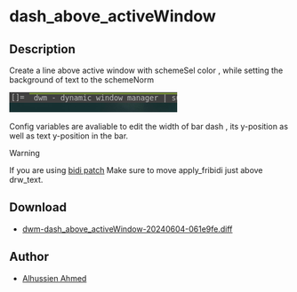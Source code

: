 dash_above_activeWindow
=============

Description
-----------
Create a line above active window with schemeSel color , while setting
the background of text to the schemeNorm

![screenshot of the activewindow in the bar after patch](preview.png)

Config variables are avaliable to edit the width of bar dash , its y-position
as well as text y-position in the bar.

> [!WARNING]
> If you are using [bidi patch](https://dwm.suckless.org/patches/bidi/)
> Make sure to move apply_fribidi just above drw_text.

Download
--------
* [dwm-dash_above_activeWindow-20240604-061e9fe.diff](dwm-dash_above_activeWindow-20240604-061e9fe.diff)

Author
------
* [Alhussien Ahmed](https://github.com/donRehan)
